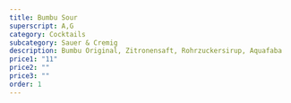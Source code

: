 ```yaml
---
title: Bumbu Sour
superscript: A,G
category: Cocktails
subcategory: Sauer & Cremig
description: Bumbu Original, Zitronensaft, Rohrzuckersirup, Aquafaba
price1: "11"
price2: ""
price3: ""
order: 1
---
```

